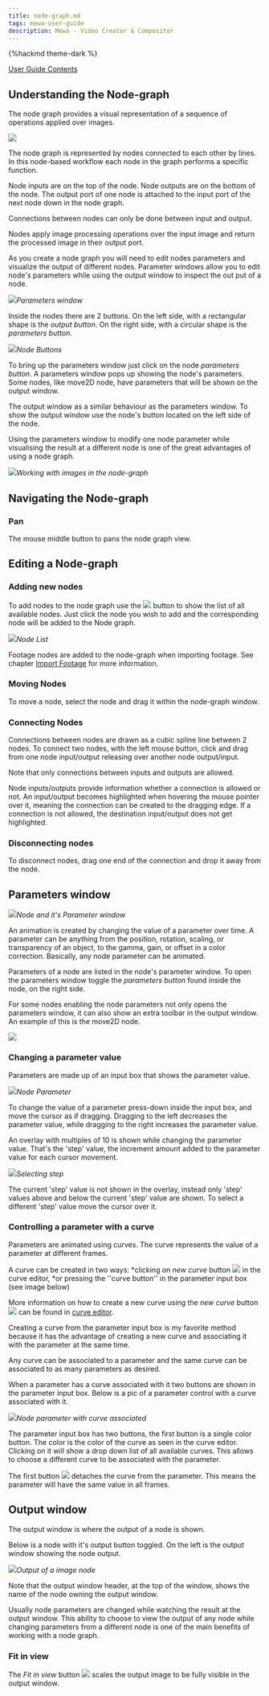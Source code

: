 ```yaml
---
title: node-graph.md
tags: mewa-user-guide
description: Mewa - Video Creator & Compositor
---
```


{%hackmd theme-dark %}

[User Guide Contents](https://hackmd.io/@k--5gSDXTFSeySUer_0emQ/BJEudBf-F)

## Understanding the Node-graph

The node graph provides a visual representation of a sequence of operations applied over images.

![](https://upload.wikimedia.org/wikipedia/commons/9/93/NodeGraphScreenshot.png)

The node graph is represented by nodes connected to each other by lines. In this node-based workflow each node in the graph performs a specific function.

Node inputs are on the top of the node. Node outputs are on the bottom of the node. The output port of one node is attached to the input port of the next node down in the node graph.

Connections between nodes can only be done between input and output.

Nodes apply image processing operations over the input image and return the processed image in their output port.

As you create a node graph you will need to edit nodes parameters and visualize the output of different nodes. Parameter windows allow you to edit node's parameters while using the output window to inspect the out put of a node.

![](https://i.imgur.com/5Ogmeaf.png)*Parameters window*

Inside the nodes there are 2 buttons. On the left side, with a rectangular shape is the *output button*. On the right side, with a circular shape is the *parameters button*.

![](https://www.mewatools.com/downloads/logo/mewa-128x128.png)*Node Buttons*

To bring up the parameters window just click on the node *parameters button*. A parameters window pops up showing the node's parameters. Some nodes, like move2D node, have parameters that will be shown on the output window.

The output window as a similar behaviour as the parameters window. To show the output window use the node's button located on the left side of the node. 


Using the parameters window to modify one node parameter while visualising the result at a different node is one of the great advantages of using a node graph.

![](https://www.mewatools.com/downloads/logo/mewa-128x128.png)*Working with images in the node-graph*






## Navigating the Node-graph

### Pan
The mouse middle button to pans the node graph view.
## Editing a Node-graph
### Adding new nodes
To add nodes to the node graph use the ![](https://upload.wikimedia.org/wikipedia/commons/d/d7/NodeLibraryButton.png) button to show the list of all available nodes. Just click the node you wish to add and the corresponding node will be added to the Node graph.

![](https://upload.wikimedia.org/wikipedia/commons/0/0b/NodeListMenu.png)*Node List*

Footage nodes are added to the node-graph when importing footage. See chapter [Import Footage](import-footage.md) for more information.

### Moving Nodes
To move a node, select the node and drag it within the node-graph window.

### Connecting Nodes
Connections between nodes are drawn as a cubic spline line between 2 nodes. To connect two nodes, with the left mouse button, click and drag from one node input/output releasing over another node output/input.

Note that only connections between inputs and outputs are allowed.

Node inputs/outputs provide information whether a connection is allowed or not. An input/output becomes highlighted when hovering the mouse pointer over it, meaning 
the connection can be created to the dragging edge. If a connection is not allowed, the destination input/output does not get highlighted.

### Disconnecting nodes
To disconnect nodes, drag one end of the connection and drop it away from the node.

## Parameters window

![](https://i.imgur.com/5Ogmeaf.png)*Node and it's Parameter window*

An animation is created by changing the value of a parameter over time. A parameter can be anything from the position, rotation, scaling, or transparency of an object, to the gamma, gain, or offset in a color correction. Basically, any node parameter can be animated.

Parameters of a node are listed in the node's parameter window.
To open the parameters window toggle the *parameters button* found inside the node, on the right side. 

For some nodes enabling the node parameters not only opens the parameters window, it can also show an extra toolbar in the output window. An example of this is the move2D node.

![](https://upload.wikimedia.org/wikipedia/commons/0/0b/Move2DOutputWithParameters.png)


### Changing a parameter value
Parameters are made up of an input box that shows the parameter value.

![](https://i.imgur.com/FRnroxw.png)*Node Parameter*

To change the value of a parameter press-down inside the input box, and move the cursor as if dragging. Dragging to the left decreases the parameter value, while dragging to the right increases the parameter value.

An overlay with multiples of 10 is shown while changing the parameter value. That's the 'step' value, the increment amount added to the parameter value for each cursor movement.

![](https://upload.wikimedia.org/wikipedia/commons/f/f2/ParameterStepSelection.png)*Selecting step*

The current 'step' value is not shown in the overlay, instead only 'step' values above and below the current 'step' value are shown. To select a different 'step' value move the cursor over it.

### Controlling a parameter with a curve

Parameters are animated using curves. The curve represents the value of a parameter at different frames.

A curve can be created in two ways:
*clicking on *new curve* button ![](https://upload.wikimedia.org/wikipedia/commons/8/82/NewCurveButton.png) in the curve editor,
*or pressing the ''curve button'' in the parameter input box (see image below)

More information on how to create a new curve using the *new curve* button ![](https://upload.wikimedia.org/wikipedia/commons/8/82/NewCurveButton.png) can be found in [curve editor](curve-editor.md).

Creating a curve from the parameter input box is my favorite method because it has the advantage of creating a new curve and associating it with the parameter at the same time.

Any curve can be associated to a parameter and the same curve can be associated to as many parameters as desired.

When a parameter has a curve associated with it two buttons are shown in the parameter input box. Below is a pic of a parameter control with a curve associated with it.

![](https://i.imgur.com/qBKSy4g.png)*Node parameter with curve associated*


The parameter input box has two buttons, the first button is a single color button. The color is the color of the curve as seen in the curve editor. Clicking on it will show a drop down list of all available curves. This allows to choose a different curve to be associated with the parameter.

The first button ![](https://i.imgur.com/YGqDkeW.png) detaches the curve from the parameter. This means the parameter will have the same value in all frames.

## Output window
The output window is where the output of a node is shown.

Below is a node with it's output button toggled. On the left is the output window showing the node output.

![](https://upload.wikimedia.org/wikipedia/commons/4/45/NodeOutputWindow.png)*Output of a image node*


Note that the output window header, at the top of the window, shows the name of the node owning the output window.

Usually node parameters are changed while watching the result at the output window. This ability to choose to view the output of any node while changing parameters from a different node is one of the main benefits of working with a node graph.


### Fit in view

The *Fit in view* button ![](https://upload.wikimedia.org/wikipedia/commons/9/9f/FitInViewButton.png) scales the output image to be fully visible in the output window.
